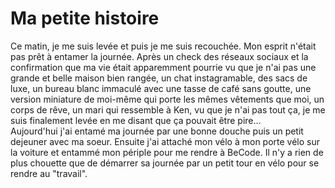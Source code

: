 # Ma petite histoire
Ce matin, je me suis levée et puis je me suis recouchée. Mon esprit n'était pas prêt à entamer la journée. Après un check des réseaux sociaux et la confirmation que ma vie était apparemment pourrie vu que je n'ai pas une grande et belle maison bien rangée, un chat instagramable, des sacs de luxe, un bureau blanc immaculé avec une tasse de café sans goutte, une version miniature de moi-même qui porte les mêmes vêtements que moi, un corps de rêve, un mari qui ressemble à Ken, vu que je n'ai pas tout ça, je me suis finalement levée en me disant que ça pouvait être pire...  
Aujourd'hui j'ai entamé ma journée par une bonne douche puis un petit dejeuner avec ma soeur. Ensuite j'ai attaché mon vélo à mon porte vélo sur la voiture et entammé mon périple pour me rendre à BeCode. Il n'y a rien de plus chouette que de démarrer sa journée par un petit tour en vélo pour se rendre au "travail". 
